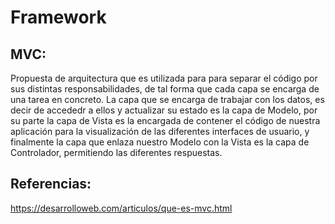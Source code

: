 # Framework
## MVC:
Propuesta de arquitectura que es utilizada para para separar el código por sus distintas responsabilidades, de tal forma que cada capa se encarga de una tarea en concreto. La capa que se encarga de trabajar con los datos, es decir de accededr a ellos y actualizar su estado es la capa de Modelo, por su parte la capa de Vista es la encargada de contener el código de nuestra aplicación para la visualización de las diferentes interfaces de usuario, y finalmente la capa que enlaza nuestro Modelo con la Vista es la capa de Controlador, permitiendo las diferentes respuestas.

## Referencias:
https://desarrolloweb.com/articulos/que-es-mvc.html

